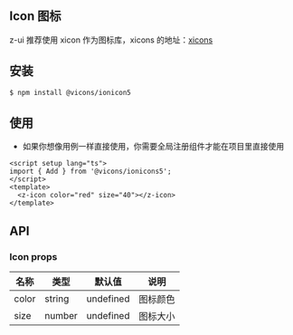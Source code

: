 ## Icon 图标

z-ui 推荐使用 xicon 作为图标库，xicons 的地址：[xicons](https://www.iconfont.cn/)

## 安装

```bash
$ npm install @vicons/ionicon5
```

## 使用

- 如果你想像用例一样直接使用，你需要全局注册组件才能在项目里直接使用

<script setup lang="ts">
import { Add } from '@vicons/ionicons5'
</script>

<z-icon color="red" size="20"><Add/></z-icon>
<z-icon color="green" size="30"><Add/></z-icon>
<z-icon color="blue" size="40"><Add/></z-icon>

```vue
<script setup lang="ts">
import { Add } from '@vicons/ionicons5';
</script>
<template>
  <z-icon color="red" size="40"></z-icon>
</template>
```

## API

### Icon props

| 名称  | 类型   | 默认值    | 说明     |
| ----- | ------ | --------- | -------- |
| color | string | undefined | 图标颜色 |
| size  | number | undefined | 图标大小 |
